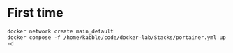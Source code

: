 # First time

```
docker network create main_default
docker compose -f /home/kabble/code/docker-lab/Stacks/portainer.yml up -d
```
